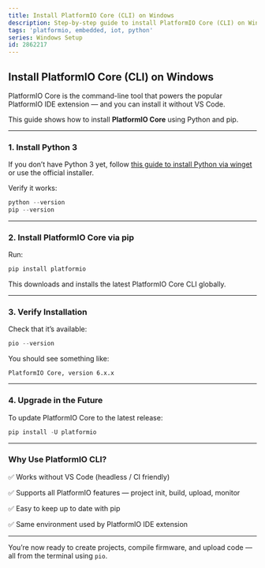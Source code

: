 ```yaml
---
title: Install PlatformIO Core (CLI) on Windows
description: Step-by-step guide to install PlatformIO Core (CLI) on Windows using Python and pip — perfect for developers who prefer terminal-based setup.
tags: 'platformio, embedded, iot, python'
series: Windows Setup
id: 2862217
---
```


## Install PlatformIO Core (CLI) on Windows

PlatformIO Core is the command-line tool that powers the popular PlatformIO IDE extension — and you can install it without VS Code.

This guide shows how to install **PlatformIO Core** using Python and pip.

---

### 1. Install Python 3

If you don’t have Python 3 yet, follow [this guide to install Python via winget](./art0095.md) or use the official installer.

Verify it works:

```powershell
python --version
pip --version
```

---

### 2. Install PlatformIO Core via pip

Run:

```powershell
pip install platformio
```

This downloads and installs the latest PlatformIO Core CLI globally.

---

### 3. Verify Installation

Check that it’s available:

```powershell
pio --version
```

You should see something like:

```plaintext
PlatformIO Core, version 6.x.x
```

---

### 4. Upgrade in the Future

To update PlatformIO Core to the latest release:

```powershell
pip install -U platformio
```

---

### Why Use PlatformIO CLI?

✅ Works without VS Code (headless / CI friendly)

✅ Supports all PlatformIO features — project init, build, upload, monitor

✅ Easy to keep up to date with pip

✅ Same environment used by PlatformIO IDE extension

---

You’re now ready to create projects, compile firmware, and upload code — all from the terminal using `pio`.
